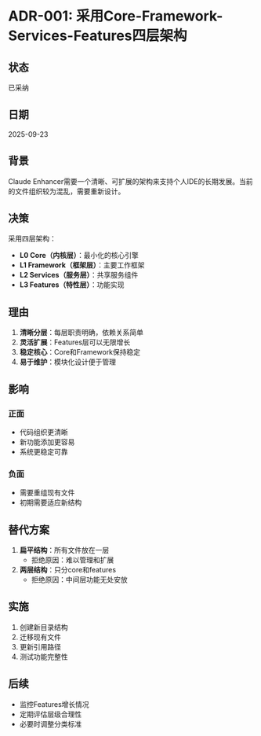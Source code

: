 # ADR-001: 采用Core-Framework-Services-Features四层架构

## 状态
已采纳

## 日期
2025-09-23

## 背景
Claude Enhancer需要一个清晰、可扩展的架构来支持个人IDE的长期发展。当前的文件组织较为混乱，需要重新设计。

## 决策
采用四层架构：
- **L0 Core（内核层）**：最小化的核心引擎
- **L1 Framework（框架层）**：主要工作框架
- **L2 Services（服务层）**：共享服务组件
- **L3 Features（特性层）**：功能实现

## 理由
1. **清晰分层**：每层职责明确，依赖关系简单
2. **灵活扩展**：Features层可以无限增长
3. **稳定核心**：Core和Framework保持稳定
4. **易于维护**：模块化设计便于管理

## 影响
### 正面
- 代码组织更清晰
- 新功能添加更容易
- 系统更稳定可靠

### 负面
- 需要重组现有文件
- 初期需要适应新结构

## 替代方案
1. **扁平结构**：所有文件放在一层
   - 拒绝原因：难以管理和扩展
2. **两层结构**：只分core和features
   - 拒绝原因：中间层功能无处安放

## 实施
1. 创建新目录结构
2. 迁移现有文件
3. 更新引用路径
4. 测试功能完整性

## 后续
- 监控Features增长情况
- 定期评估层级合理性
- 必要时调整分类标准